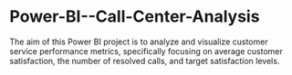 # Power-BI--Call-Center-Analysis
The aim of this Power BI project is to analyze and visualize customer service performance metrics, specifically focusing on average customer satisfaction, the number of resolved calls, and target satisfaction levels.
